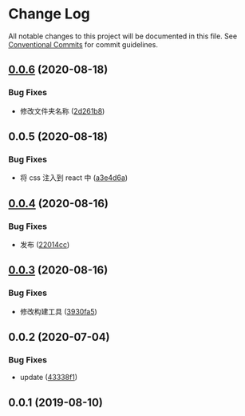 # Change Log

All notable changes to this project will be documented in this file.
See [Conventional Commits](https://conventionalcommits.org) for commit guidelines.

## [0.0.6](https://github.com/nu-system/react/compare/@_nu/css-toast@0.0.5...@_nu/css-toast@0.0.6) (2020-08-18)

### Bug Fixes

- 修改文件夹名称 ([2d261b8](https://github.com/nu-system/react/commit/2d261b8de2b5a977482733d58902c17dd51ae880))

## 0.0.5 (2020-08-18)

### Bug Fixes

- 将 css 注入到 react 中 ([a3e4d6a](https://github.com/nu-system/react/commit/a3e4d6a22d345e02f2580b53212f6c063176d8b1))

## [0.0.4](https://github.com/nu-system/css-toast/compare/@_nu/css-toast@0.0.3...@_nu/css-toast@0.0.4) (2020-08-16)

### Bug Fixes

- 发布 ([22014cc](https://github.com/nu-system/css-toast/commit/22014cc0d056833c00f02db9409b19c508ca88f7))

## [0.0.3](https://github.com/nu-system/css-toast/compare/@_nu/css-toast@0.0.2...@_nu/css-toast@0.0.3) (2020-08-16)

### Bug Fixes

- 修改构建工具 ([3930fa5](https://github.com/nu-system/css-toast/commit/3930fa508af689207d8d591aab09054b4023948e))

## 0.0.2 (2020-07-04)

### Bug Fixes

- update ([43338f1](https://github.com/nu-system/css-toast/commit/43338f17c5654c81aff1fcdf442acfa96785d0fd))

## 0.0.1 (2019-08-10)
